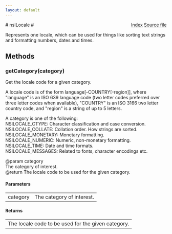 ```yaml
---
layout: default
---
```

<div class='links' style='float:right'><a href="../index.html">Index</a>
<a href="http://dxr.mozilla.org/mozilla-central/source/intl/locale/nsILocale.idl">Source file</a>
</div>
# nsILocale #
  
Represents one locale, which can be used for things like sorting text strings  
and formatting numbers, dates and times.  
  

## Methods ##

### getCategory(category) ###
  
Get the locale code for a given category.  
  
A locale code is of the form language[-COUNTRY[-region]], where  
"language" is an ISO 639 language code (two letter codes preferred over  
three letter codes when available), "COUNTRY" is an ISO 3166 two letter  
country code, and "region" is a string of up to 5 letters.  
  
A category is one of the following:  
NSILOCALE_CTYPE: Character classification and case conversion.  
NSILOCALE_COLLATE: Collation order. How strings are sorted.  
NSILOCALE_MONETARY: Monetary formatting.  
NSILOCALE_NUMERIC: Numeric, non-monetary formatting.  
NSILOCALE_TIME: Date and time formats.  
NSILOCALE_MESSAGES: Related to fonts, character encodings etc.  
  
@param category  
       The category of interest.  
@return The locale code to be used for the given category.  
  

#### Parameters ####

<table>

<tr>
<td>category</td>
<td>       The category of interest.  
</td>
</tr>

</table>

#### Returns ####

<table>

<tr>
<td>The locale code to be used for the given category.  
</td>
</tr>

</table>
